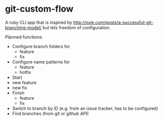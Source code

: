 # git-custom-flow
A ruby CLI app that is inspired by http://nvie.com/posts/a-successful-git-branching-model/ but lets freedom of configuration.

Planned functions:

- Configure branch folders for
  - feature
  - fix
- Configure name patterns for
  - feature
  - hotfix
- Start
 - new feature
 - new fix
- Finish
  - feature
  - fix
- Switch to branch by ID (e.g. from an issue tracker, has to be configured)
- Find branches (from git or github API)
